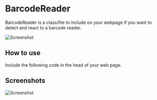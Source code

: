 BarcodeReader
===========

BarcodeReader is a class/file to include on your webpage if you want to detect and react to a barcode reader. 

![Screenshot](http://pat.cullen.co.za/project/BarcodeReader/Screenshot.png)

How to use
----------

Include the following code in the head of your web page.</p>

<script src="http://ajax.googleapis.com/ajax/libs/mootools/1.2.4/mootools-yui-compressed.js" language="JavaScript" type="text/javascript" ></script>
<script src="BarcodeReader.js" ></script>
<script>
	new BarcodeReader({
		onRead: function(v) {
			$('txtGlobal').set('value', v).highlight();
		}
	});
</script>


Screenshots
-----------

![Screenshot](http://pat.cullen.co.za/project/BarcodeReader/Screenshot.png)

